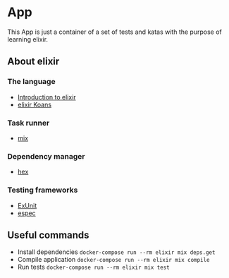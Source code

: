 # App

This App is just a container of a set of tests and katas with the purpose of learning elixir.

## About elixir

### The language

- [Introduction to elixir](https://elixir-lang.org/getting-started/introduction.html)
- [elixir Koans](http://elixirkoans.io/)

### Task runner

- [mix](https://elixir-lang.org/getting-started/mix-otp/introduction-to-mix.html)

### Dependency manager

- [hex](https://hex.pm/)

### Testing frameworks

- [ExUnit](https://hexdocs.pm/ex_unit/ExUnit.html)
- [espec](https://github.com/antonmi/espec)

## Useful commands

- Install dependencies `docker-compose run --rm elixir mix deps.get`
- Compile application `docker-compose run --rm elixir mix compile`
- Run tests `docker-compose run --rm elixir mix test`
